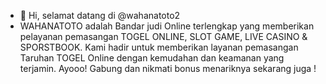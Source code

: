 - 👋 Hi, selamat datang di @wahanatoto2
- WAHANATOTO adalah Bandar judi Online terlengkap yang memberikan pelayanan pemasangan TOGEL ONLINE, SLOT GAME, LIVE CASINO & SPORSTBOOK.
Kami hadir untuk memberikan layanan pemasangan Taruhan TOGEL Online dengan kemudahan dan keamanan yang terjamin. 
Ayooo! Gabung dan nikmati bonus menariknya sekarang juga !

<!---
wahanatoto2/wahanatoto2 is a ✨ special ✨ repository because its `README.md` (this file) appears on your GitHub profile.
You can click the Preview link to take a look at your changes.
--->
